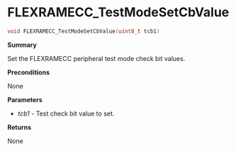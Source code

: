 # FLEXRAMECC_TestModeSetCbValue

```c
void FLEXRAMECC_TestModeSetCbValue(uint8_t tcb1)
```

**Summary**

 Set the FLEXRAMECC peripheral test mode check bit values.

**Preconditions**

 None

**Parameters**

* *tcb1* - Test check bit value to set.

**Returns**

 None
